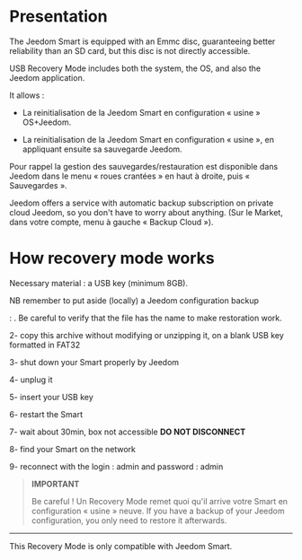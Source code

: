 Presentation
============

The Jeedom Smart is equipped with an Emmc disc, guaranteeing better reliability than an SD card, but this disc is not directly accessible.

USB Recovery Mode includes both the system, the OS, and also the Jeedom application.

It allows :

- La reinitialisation de la Jeedom Smart en configuration « usine » OS+Jeedom.

- La reinitialisation de la Jeedom Smart en configuration « usine », en appliquant ensuite sa sauvegarde Jeedom.

Pour rappel la gestion des sauvegardes/restauration est disponible dans Jeedom dans le menu « roues crantées » en haut à droite, puis « Sauvegardes ».

Jeedom offers a service with automatic backup subscription on private cloud Jeedom, so you don't have to worry about anything. (Sur le Market, dans votre compte, menu à gauche « Backup Cloud »).




How recovery mode works
===============================

Necessary material : a USB key (minimum 8GB).

NB remember to put aside (locally) a Jeedom configuration backup




  : [](https://images.jeedom.com/smart/). Be careful to verify that the file has the name  to make restoration work.

2- copy this archive without modifying or unzipping it, on a blank USB key formatted in FAT32

3- shut down your Smart properly by Jeedom

4- unplug it

5- insert your USB key

6- restart the Smart

7- wait about 30min, box not accessible **DO NOT DISCONNECT**

8- find your Smart on the network

9- reconnect with the login : admin and password : admin

> **IMPORTANT**
>
>
> Be careful ! Un Recovery Mode remet quoi qu'il arrive votre Smart en configuration « usine » neuve. If you have a backup of your Jeedom configuration, you only need to restore it afterwards.
------------------------------------------------------------------------------------------------------------------------------------------------------------------------------------------------

This Recovery Mode is only compatible with Jeedom Smart.
